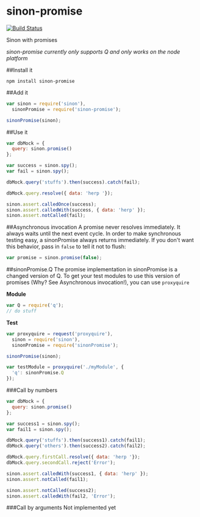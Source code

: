 sinon-promise
=============
[![Build Status](https://travis-ci.org/JohanObrink/sinon-promise.svg?branch=master)](https://travis-ci.org/JohanObrink/sinon-promise)

Sinon with promises

*sinon-promise currently only supports Q and only works on the node platform*

##Install it
```shell
npm install sinon-promise
```

##Add it
```javascript
var sinon = require('sinon'),
  sinonPromise = require('sinon-promise');

sinonPromise(sinon);
```

##Use it
```javascript
var dbMock = {
  query: sinon.promise()
};

var success = sinon.spy();
var fail = sinon.spy();

dbMock.query('stuffs').then(success).catch(fail);

dbMock.query.resolve({ data: 'herp '});

sinon.assert.calledOnce(success);
sinon.assert.calledWith(success, { data: 'herp' });
sinon.assert.notCalled(fail);
```

##Asynchronous invocation
A promise never resolves immediately. It always waits until the next event cycle.
In order to make synchronous testing easy, a sinonPromise always returns immediately.
If you don't want this behavior, pass in ```false``` to tell it not to flush:

```javascript
var promise = sinon.promise(false);
```

##sinonPromise.Q
The promise implementation in sinonPromise is a changed version of Q. To get your test modules
to use this version of promises (Why? See Asynchronous invocation!), you can use ```proxyquire```

**Module**
```javascript
var Q = require('q');
// do stuff
```

**Test**
```javascript
var proxyquire = request('proxyquire'),
  sinon = require('sinon'),
  sinonPromise = require('sinonPromise');

sinonPromise(sinon);

var testModule = proxyquire('./myModule', {
  'q': sinonPromise.Q
});
```

###Call by numbers
```javascript
var dbMock = {
  query: sinon.promise()
};

var success1 = sinon.spy();
var fail1 = sinon.spy();

dbMock.query('stuffs').then(success1).catch(fail1);
dbMock.query('others').then(success2).catch(fail2);

dbMock.query.firstCall.resolve({ data: 'herp '});
dbMock.query.secondCall.reject('Error');

sinon.assert.calledWith(success1, { data: 'herp' });
sinon.assert.notCalled(fail1);

sinon.assert.notCalled(success2);
sinon.assert.calledWith(fail2, 'Error');
```

###Call by arguments
Not implemented yet
